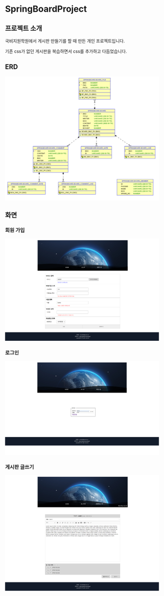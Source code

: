 <h1>SpringBoardProject</h1>
<h2>프로젝트 소개</h2>
<p>국비지원학원에서 게시판 만들기를 할 때 만든 개인 프로젝트입니다.</p>
<p>기존 css가 없던 게시판을 복습하면서 css를 추가하고 다듬었습니다.</p>
<h2>ERD</h2>
<img src="../[asset]/springboard/sql/springboard_erd.png" alt="spring board project ERD.png" />
<h2>화면</h2>
<h3>회원 가입</h3>
<img src="../[asset]/springboard/portfolio/register01.png" alt="회원가입.png" />
<h3>로그인</h3>
<img src="../[asset]/springboard/portfolio/login01.png" alt="회원가입.png" />
<h3>게시판 글쓰기</h3>
<img src="../[asset]/springboard/portfolio/board_write01.png" alt="회원가입.png" />
